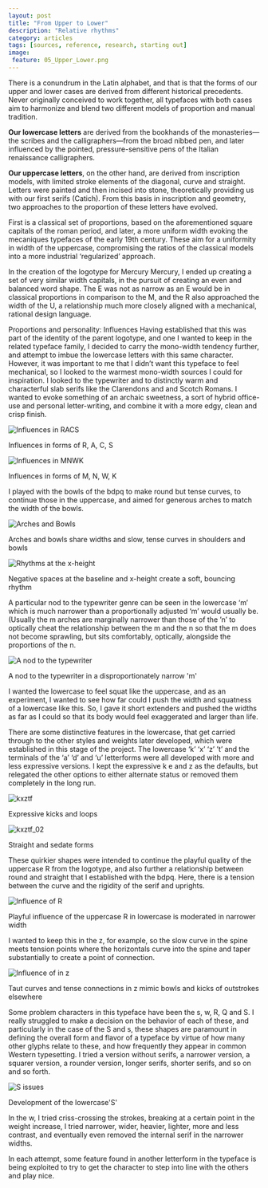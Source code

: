 ```yaml
---
layout: post
title: "From Upper to Lower"
description: "Relative rhythms"
category: articles
tags: [sources, reference, research, starting out]
image: 
 feature: 05_Upper_Lower.png
---
```


There is a conundrum in the Latin alphabet, and that is that the forms of our upper and lower cases are derived from different historical precedents. Never originally conceived to work together, all typefaces with both cases aim to harmonize and blend two different models of proportion and manual tradition. 

**Our lowercase letters** are derived from the bookhands of the monasteries—the scribes and the calligraphers—from the broad nibbed pen, and later influenced by the pointed, pressure-sensitive pens of the Italian renaissance calligraphers. 

**Our uppercase letters**, on the other hand, are derived from inscription models, with limited stroke elements of the diagonal, curve and straight. Letters were painted and then incised into stone, theoretically providing us with our first serifs (Catich). From this basis in inscription and geometry, two approaches to the proportion of these letters have evolved. 

First is a classical set of proportions, based on the aforementioned square capitals of the roman period, and later, a more uniform width evoking the mecaniques typefaces of the early 19th century. These aim for a uniformity in width of the uppercase, compromising the ratios of the classical models into a more industrial ‘regularized’ approach. 

In the creation of the logotype for Mercury Mercury, I ended up creating a set of very similar width capitals, in the pursuit of creating an even and balanced word shape. The E was not as narrow as an E would be in classical proportions in comparison to the M, and the R also approached the width of the U, a relationship much more closely aligned with a mechanical, rational design language.
 
Proportions and personality: Influences
Having established that this was part of the identity of the parent logotype, and one I wanted to keep in the related typeface family, I decided to carry the mono-width tendency further, and attempt to imbue the lowercase letters with this same character. However, it was important to me that I didn’t want this typeface to feel mechanical, so I looked to the warmest mono-width sources I could for inspiration. I looked to the typewriter and to distinctly warm and characterful slab serifs like the Clarendons and and Scotch Romans. I wanted to evoke something of an archaic sweetness, a sort of hybrid office-use and personal letter-writing, and combine it with a more edgy, clean and crisp finish. 

![Influences in RACS](../images/Influences_01.png)
<figcaption>Influences in forms of R, A, C, S</figcaption>

![Influences in MNWK](../images/Influences_02.png)
<figcaption>Influences in forms of M, N, W, K</figcaption>


I played with the bowls of the bdpq to make round but tense curves, to continue those in the uppercase, and aimed for generous arches to match the width of the bowls. 

![Arches and Bowls](../images/arch_bowl.png)
<figcaption>Arches and bowls share widths and slow, tense curves in shoulders and bowls</figcaption>

![Rhythms at the x-height](../images/bdpq.png)
<figcaption>Negative spaces at the baseline and x-height create a soft, bouncing rhythm</figcaption>

A particular nod to the typewriter genre can be seen in the lowercase ‘m’ which is much narrower than a proportionally adjusted ‘m’ would usually be. (Usually the m arches are marginally narrower than those of the ’n’ to optically cheat the relationship between the m and the n so that the m does not become sprawling, but sits comfortably, optically, alongside the proportions of the n.

![A nod to the typewriter](../images/m.png)
<figcaption>A nod to the typewriter in a disproportionately narrow 'm'</figcaption>

I wanted the lowercase to feel squat like the uppercase, and as an experiment, I wanted to see how far could I push the width and squatness of a lowercase like this. So, I gave it short extenders and pushed the widths as far as I could so that its body would feel exaggerated and larger than life. 

There are some distinctive features in the lowercase, that get carried through to the other styles and weights later developed, which were established in this stage of the project. The lowercase ‘k’ ‘x’ ‘z’ ’t’ and the terminals of the ‘a’ ‘d’ and ‘u’ letterforms were all developed with more and less expressive versions. I kept the expressive k e and z as the defaults, but relegated the other options to either alternate status or removed them completely in the long run. 

![kxztf](../images/kxftz.png)
<figcaption>Expressive kicks and loops</figcaption>

![kxztf_02](../images/kxftz_02.png)
<figcaption>Straight and sedate forms</figcaption>

These quirkier shapes were intended to continue the playful quality of the uppercase R from the logotype, and also further a relationship between round and straight that I established with the bdpq. Here, there is a tension between the curve and the rigidity of the serif and uprights. 

![Influence of R](../images/Rku.png)
<figcaption>Playful influence of the uppercase R in lowercase is moderated in narrower width</figcaption>

I wanted to keep this in the z, for example, so the slow curve in the spine meets tension points where the horizontals curve into the spine and taper substantially to create a point of connection.

![Influence of in z](../images/z.png)
<figcaption>Taut curves and tense connections in z mimic bowls and kicks of outstrokes elsewhere</figcaption>
 
Some problem characters in this typeface have been the s, w, R, Q and S. I really struggled to make a decision on the behavior of each of these, and particularly in the case of the S and s, these shapes are paramount in defining the overall form and flavor of a typeface by virtue of how many other glyphs relate to these, and how frequently they appear in common Western typesetting. I tried a version without serifs, a narrower version, a squarer version, a rounder version, longer serifs, shorter serifs, and so on and so forth. 

![S issues](../images/s_problem.png)
<figcaption>Development of the lowercase'S'</figcaption>

In the w, I tried criss-crossing the strokes, breaking at a certain point in the weight increase, I tried narrower, wider, heavier, lighter, more and less contrast, and eventually even removed the internal serif in the narrower widths. 

In each attempt, some feature found in another letterform in the typeface is being exploited to try to get the character to step into line with the others and play nice.